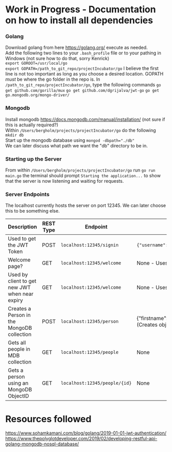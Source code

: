 # Work in Progress - Documentation on how to install all dependencies

### Golang  
Download golang from here https://golang.org/ execute as needed.  
Add the following two lines to your `.bash_profile` file or to your pathing in Windows (not sure how to do that, sorry Kenrick)  
`export GOROOT=/usr/local/go`  
`export GOPATH=/path_to_git_repo/projectIncubator/go`
I believe the first line is not too important as long as you choose a desired location. GOPATH *must* be where the go folder in the repo is.
In `/path_to_git_repo/projectIncubator/go`, type the following commands
`go get github.com/gorilla/mux`
`go get github.com/dgrijalva/jwt-go`
`go get go.mongodb.org/mongo-driver/`

### Mongodb
Install mongodb https://docs.mongodb.com/manual/installation/ (not sure if this is actually required?)  
Within `/Users/bergholm/projects/projectIncubator/go` do the following
`mkdir db`  
Start up the mongodb database using
`mongod -dbpath="./db"`  
We can later discuss what path we want the "db" directory to be in.

### Starting up the Server  
From within `/Users/bergholm/projects/projectIncubator/go` run `go run main.go` the terminal should prompt
`Starting the application...` to show that the server is now listening and waiting for requests.

### Server Endpoints
The localhost currently hosts the server on port 12345. We can later choose this to be something else.  

Description | REST Type | Endpoint | Input  
------------ | ------------ | ------------- | -------------  
Used to get the JWT Token | POST | `localhost:12345/signin` | `{"username":"user1","password":"password1"}`  
Welcome page? | GET | `localhost:12345/welcome` | None - Uses the cookie formed from SignIn  
Used by client to get new JWT when near expiry | GET | `localhost:12345/welcome` | None - Uses the JWT from SignIn  
Creates a Person in the MongoDB collection | POST | `localhost:12345/person` | {"firstname": "Kenrick", "lastname": "Yap" (Creates objectID)
Gets all people in MDB collection | GET | `localhost:12345/people` | None  
Gets a person using an MongoDB ObjectID | GET | `localhost:12345/people/{id}` | None  

# Resources followed

https://www.sohamkamani.com/blog/golang/2019-01-01-jwt-authentication/  
https://www.thepolyglotdeveloper.com/2019/02/developing-restful-api-golang-mongodb-nosql-database/
